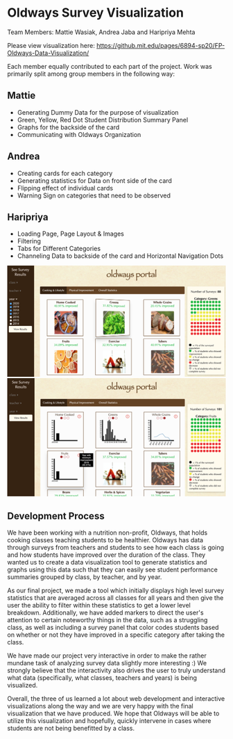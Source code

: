 # Oldways Survey Visualization
 Team Members: Mattie Wasiak, Andrea Jaba and Haripriya Mehta
 
 Please view visualization here: https://github.mit.edu/pages/6894-sp20/FP-Oldways-Data-Visualization/
 
Each member equally contributed to each part of the project. Work was primarily split among group members in the following way:
 
 ## Mattie
 * Generating Dummy Data for the purpose of visualization
 * Green, Yellow, Red Dot Student Distribution Summary Panel
 * Graphs for the backside of the card
 * Communicating with Oldways Organization


 ## Andrea
 * Creating cards for each category
 * Generating statistics for Data on front side of the card
 * Flipping effect of individual cards
 * Warning Sign on categories that need to be observed
 
 
## Haripriya
* Loading Page, Page Layout & Images
* Filtering 
* Tabs for Different Categories 
* Channeling Data to backside of the card and Horizontal Navigation Dots

![Screenshot 2 of Visualization](screen1.png)
![Screenshot 3 of Visualization](back.png)

## Development Process

We have been working with a nutrition non-profit, Oldways, that holds cooking classes teaching students to be healthier. Oldways has data through surveys from teachers and students to see how each class is going and how students have improved over the duration of the class. They wanted us to create a data visualization tool to generate statistics and graphs using this data such that they can easily see student performance summaries grouped by class, by teacher, and by year. 

As our final project, we made a tool which initially displays high level survey statistics that are averaged across all classes for all years and then give the user the ability to filter within these statistics to get a lower level breakdown. Additionally, we have added markers to direct the user's attention to certain noteworthy things in the data, such as a struggling class, as well as including a survey panel that color codes students based on whether or not they have improved in a specific category after taking the class.

We have made our project very interactive in order to make the rather mundane task of analyzing survey data slightly more interesting :) We strongly believe that the interactivity also drives the user to truly understand what data (specifically, what classes, teachers and years) is being visualized.

Overall, the three of us learned a lot about web development and interactive visualizations along the way and we are very happy with the final visualization that we have produced. We hope that Oldways will be able to utilize this visualization and hopefully, quickly intervene in cases where students are not being benefitted by a class.
